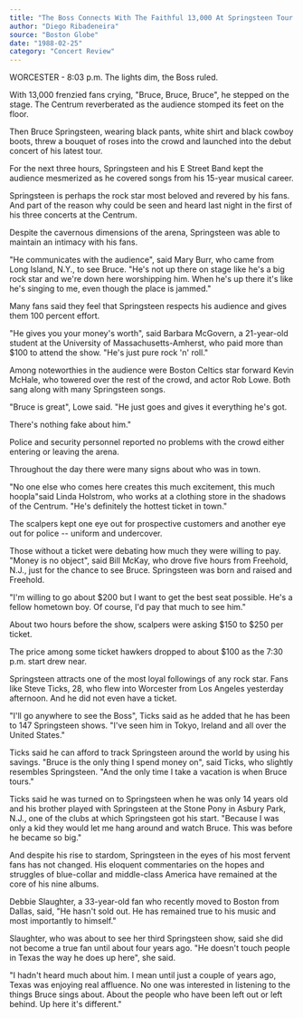 ```yaml
---
title: "The Boss Connects With The Faithful 13,000 At Springsteen Tour Debut"
author: "Diego Ribadeneira"
source: "Boston Globe"
date: "1988-02-25"
category: "Concert Review"
---
```


WORCESTER - 8:03 p.m. The lights dim, the Boss ruled.

With 13,000 frenzied fans crying, "Bruce, Bruce, Bruce", he stepped on the stage. The Centrum reverberated as the audience stomped its feet on the floor.

Then Bruce Springsteen, wearing black pants, white shirt and black cowboy boots, threw a bouquet of roses into the crowd and launched into the debut concert of his latest tour.

For the next three hours, Springsteen and his E Street Band kept the audience mesmerized as he covered songs from his 15-year musical career.

Springsteen is perhaps the rock star most beloved and revered by his fans. And part of the reason why could be seen and heard last night in the first of his three concerts at the Centrum.

Despite the cavernous dimensions of the arena, Springsteen was able to maintain an intimacy with his fans.

"He communicates with the audience", said Mary Burr, who came from Long Island, N.Y., to see Bruce. "He's not up there on stage like he's a big rock star and we're down here worshipping him. When he's up there it's like he's singing to me, even though the place is jammed."

Many fans said they feel that Springsteen respects his audience and gives them 100 percent effort.

"He gives you your money's worth", said Barbara McGovern, a 21-year-old student at the University of Massachusetts-Amherst, who paid more than $100 to attend the show. "He's just pure rock 'n' roll."

Among noteworthies in the audience were Boston Celtics star forward Kevin McHale, who towered over the rest of the crowd, and actor Rob Lowe. Both sang along with many Springsteen songs.

"Bruce is great", Lowe said. "He just goes and gives it everything he's got.

There's nothing fake about him."

Police and security personnel reported no problems with the crowd either entering or leaving the arena.

Throughout the day there were many signs about who was in town.

"No one else who comes here creates this much excitement, this much hoopla"said Linda Holstrom, who works at a clothing store in the shadows of the Centrum. "He's definitely the hottest ticket in town."

The scalpers kept one eye out for prospective customers and another eye out for police -- uniform and undercover.

Those without a ticket were debating how much they were willing to pay. "Money is no object", said Bill McKay, who drove five hours from Freehold, N.J., just for the chance to see Bruce. Springsteen was born and raised and Freehold.

"I'm willing to go about $200 but I want to get the best seat possible. He's a fellow hometown boy. Of course, I'd pay that much to see him."

About two hours before the show, scalpers were asking $150 to $250 per ticket.

The price among some ticket hawkers dropped to about $100 as the 7:30 p.m. start drew near.

Springsteen attracts one of the most loyal followings of any rock star. Fans like Steve Ticks, 28, who flew into Worcester from Los Angeles yesterday afternoon. And he did not even have a ticket.

"I'll go anywhere to see the Boss", Ticks said as he added that he has been to 147 Springsteen shows. "I've seen him in Tokyo, Ireland and all over the United States."

Ticks said he can afford to track Springsteen around the world by using his savings. "Bruce is the only thing I spend money on", said Ticks, who slightly resembles Springsteen. "And the only time I take a vacation is when Bruce tours."

Ticks said he was turned on to Springsteen when he was only 14 years old and his brother played with Springsteen at the Stone Pony in Asbury Park, N.J., one of the clubs at which Springsteen got his start. "Because I was only a kid they would let me hang around and watch Bruce. This was before he became so big."

And despite his rise to stardom, Springsteen in the eyes of his most fervent fans has not changed. His eloquent commentaries on the hopes and struggles of blue-collar and middle-class America have remained at the core of his nine albums.

Debbie Slaughter, a 33-year-old fan who recently moved to Boston from Dallas, said, "He hasn't sold out. He has remained true to his music and most importantly to himself."

Slaughter, who was about to see her third Springsteen show, said she did not become a true fan until about four years ago. "He doesn't touch people in Texas the way he does up here", she said.

"I hadn't heard much about him. I mean until just a couple of years ago, Texas was enjoying real affluence. No one was interested in listening to the things Bruce sings about. About the people who have been left out or left behind. Up here it's different."
